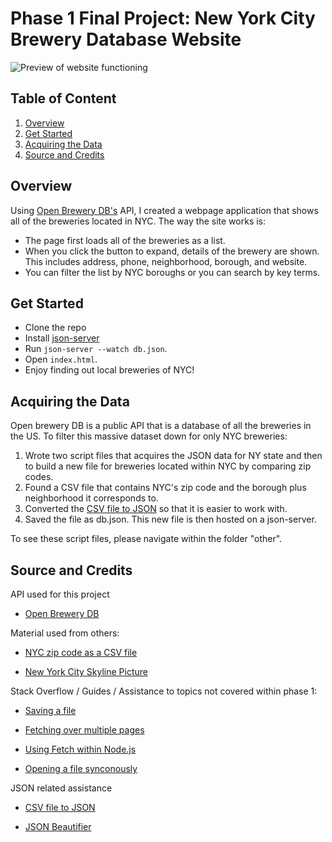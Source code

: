 # Phase 1 Final Project: New York City Brewery Database Website

![Preview of website functioning](https://i.imgur.com/gwJvdDr.gif)

## Table of Content

1. [Overview](#overview)
2. [Get Started](#get-started)
3. [Acquiring the Data](#acquiring-the-data)
4. [Source and Credits](#source-and-credits)


## Overview

Using [Open Brewery DB's](https://www.openbrewerydb.org/) API, I created a webpage application that shows all of the breweries located in NYC. The way the site works is:
- The page first loads all of the breweries as a list.
- When you click the button to expand, details of the brewery are shown. This includes address, phone, neighborhood, borough, and website.
- You can filter the list by NYC boroughs or you can search by key terms.


## Get Started

- Clone the repo
- Install [json-server](https://github.com/typicode/json-server)
- Run `json-server --watch db.json`.
- Open `index.html`.
- Enjoy finding out local breweries of NYC!


## Acquiring the Data

Open brewery DB is a public API that is a database of all the breweries in the US. To filter this massive dataset down for only NYC breweries:
1. Wrote two script files that acquires the JSON data for NY state and then to build a new file for breweries located within NYC by comparing zip codes.
2. Found a CSV file that contains NYC's zip code and the borough plus neighborhood it corresponds to.
3. Converted the [CSV file to JSON](https://www.convertcsv.com/csv-to-json.htm) so that it is easier to work with.
4. Saved the file as db.json. This new file is then hosted on a json-server.

To see these script files, please navigate within the folder "other".


## Source and Credits

API used for this project
- [Open Brewery DB](https://www.openbrewerydb.org/documentation)


Material used from others:
- [NYC zip code as a CSV file](https://github.com/erikgregorywebb/nyc-housing/blob/master/Data/nyc-zip-codes.csv)

- [New York City Skyline Picture](https://andrewprokos.com/photo/black-and-white-panoramic-skyline-nyc-at-night-2745/)


Stack Overflow / Guides / Assistance to topics not covered within phase 1:

- [Saving a file](https://stackoverflow.com/questions/34156282/how-do-i-save-json-to-local-text-file)

- [Fetching over multiple pages](https://stackoverflow.com/questions/40677764/how-to-fetch-data-over-multiple-pages)

- [Using Fetch within Node.js](https://codemag.com/article/2003031)

- [Opening a file synconously](https://www.geeksforgeeks.org/node-js-fs-readfilesync-method/)


JSON related assistance 

- [CSV file to JSON](https://www.convertcsv.com/csv-to-json.htm)

- [JSON Beautifier](https://codebeautify.org/jsonviewer)

